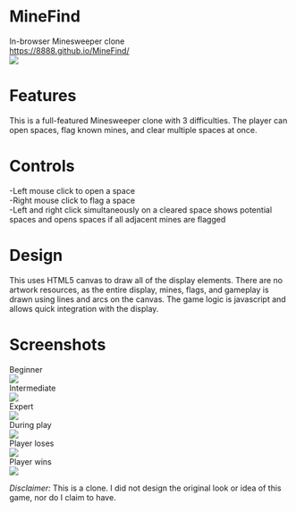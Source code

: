 # MineFind
In-browser Minesweeper clone<br>
https://8888.github.io/MineFind/<br>
<img src="https://github.com/betterin30days/MineFind/blob/master/screenshots/mines.gif"><br>

# Features
This is a full-featured Minesweeper clone with 3 difficulties. The player can open spaces, flag known mines, and clear multiple spaces at once.

# Controls
-Left mouse click to open a space<br>
-Right mouse click to flag a space<br>
-Left and right click simultaneously on a cleared space shows potential spaces and opens spaces if all adjacent mines are flagged

# Design
This uses HTML5 canvas to draw all of the display elements. There are no artwork resources, as the entire display, mines, flags, and gameplay is drawn using lines and arcs on the canvas. The game logic is javascript and allows quick integration with the display.

# Screenshots
Beginner<br>
<img src="https://github.com/betterin30days/MineFind/blob/master/screenshots/bgn.JPG"><br>
Intermediate<br>
<img src="https://github.com/betterin30days/MineFind/blob/master/screenshots/int.JPG"><br>
Expert<br>
<img src="https://github.com/betterin30days/MineFind/blob/master/screenshots/exp.JPG"><br>
During play<br>
<img src="https://github.com/betterin30days/MineFind/blob/master/screenshots/exp_playing.JPG"><br>
Player loses<br>
<img src="https://github.com/betterin30days/MineFind/blob/master/screenshots/exp_lost.JPG"><br>
Player wins<br>
<img src="https://github.com/betterin30days/MineFind/blob/master/screenshots/exp_win.JPG"><br>

*Disclaimer:*
This is a clone. I did not design the original look or idea of this game, nor do I claim to have.
